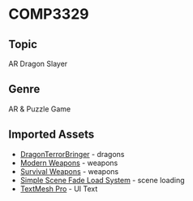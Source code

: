 # COMP3329

## Topic
AR Dragon Slayer

## Genre
AR & Puzzle Game

## Imported Assets
* [DragonTerrorBringer](https://assetstore.unity.com/packages/3d/characters/creatures/dragon-the-terror-bringer-pbr-77121) - dragons
* [Modern Weapons](http://devassets.com/assets/modern-weapons/) - weapons
* [Survival Weapons](http://devassets.com/assets/survival-weapons/) - weapons
* [Simple Scene Fade Load System](https://assetstore.unity.com/packages/tools/gui/simple-fade-scene-transition-system-81753) - scene loading
* [TextMesh Pro](https://assetstore.unity.com/packages/essentials/beta-projects/textmesh-pro-84126) - UI Text
